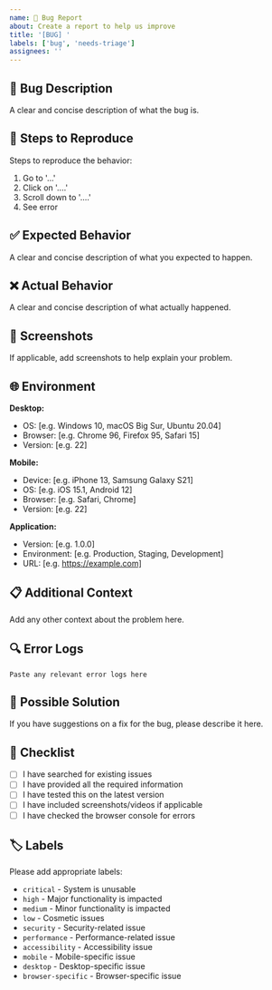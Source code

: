 ```yaml
---
name: 🐛 Bug Report
about: Create a report to help us improve
title: '[BUG] '
labels: ['bug', 'needs-triage']
assignees: ''
---
```


## 🐛 Bug Description

A clear and concise description of what the bug is.

## 🔄 Steps to Reproduce

Steps to reproduce the behavior:

1. Go to '...'
2. Click on '....'
3. Scroll down to '....'
4. See error

## ✅ Expected Behavior

A clear and concise description of what you expected to happen.

## ❌ Actual Behavior

A clear and concise description of what actually happened.

## 📸 Screenshots

If applicable, add screenshots to help explain your problem.

## 🌐 Environment

**Desktop:**

- OS: [e.g. Windows 10, macOS Big Sur, Ubuntu 20.04]
- Browser: [e.g. Chrome 96, Firefox 95, Safari 15]
- Version: [e.g. 22]

**Mobile:**

- Device: [e.g. iPhone 13, Samsung Galaxy S21]
- OS: [e.g. iOS 15.1, Android 12]
- Browser: [e.g. Safari, Chrome]
- Version: [e.g. 22]

**Application:**

- Version: [e.g. 1.0.0]
- Environment: [e.g. Production, Staging, Development]
- URL: [e.g. https://example.com]

## 📋 Additional Context

Add any other context about the problem here.

## 🔍 Error Logs

```
Paste any relevant error logs here
```

## 🧪 Possible Solution

If you have suggestions on a fix for the bug, please describe it here.

## 📝 Checklist

- [ ] I have searched for existing issues
- [ ] I have provided all the required information
- [ ] I have tested this on the latest version
- [ ] I have included screenshots/videos if applicable
- [ ] I have checked the browser console for errors

## 🏷️ Labels

Please add appropriate labels:

- `critical` - System is unusable
- `high` - Major functionality is impacted
- `medium` - Minor functionality is impacted
- `low` - Cosmetic issues
- `security` - Security-related issue
- `performance` - Performance-related issue
- `accessibility` - Accessibility issue
- `mobile` - Mobile-specific issue
- `desktop` - Desktop-specific issue
- `browser-specific` - Browser-specific issue
